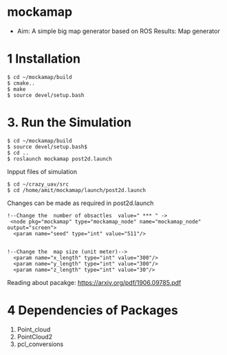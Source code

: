 # mockamap
* Aim: A simple big map generator based on ROS
Results: Map generator


# 1 Installation 
```console 1
$ cd ~/mockamap/build
$ cmake.. 
$ make 
$ source devel/setup.bash 
```


# 3. Run the Simulation 

```console 1  post2d map
$ cd ~/mockamap/build
$ source devel/setup.bash$
$ cd ..
$ roslaunch mockamap post2d.launch 
```

Inpput files of simulation  
```console 2
$ cd ~/crazy_uav/src
$ cd /home/amit/mockamap/launch/post2d.launch 
```
Changes can be made as  required in post2d.launch 
```
!--Change the  number of obsactles  value=" *** " ->
 <node pkg="mockamap" type="mockamap_node" name="mockamap_node" output="screen">
  <param name="seed" type="int" value="511"/>
  
  
!--Change the  map size (unit meter)-->
  <param name="x_length" type="int" value="300"/>
  <param name="y_length" type="int" value="300"/>
  <param name="z_length" type="int" value="30"/>
```

Reading about pacakge: https://arxiv.org/pdf/1906.09785.pdf

# 4 Dependencies of Packages 
1. Point_cloud
2. PointCloud2
3. pcl_conversions
